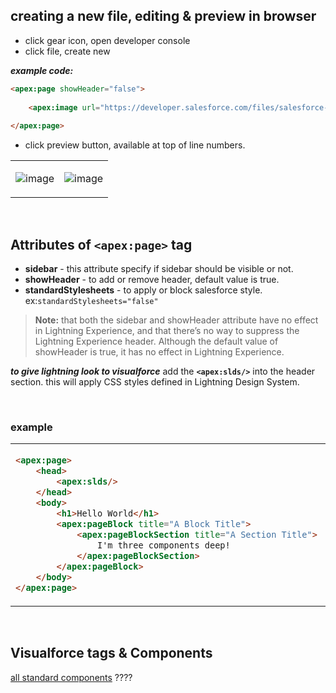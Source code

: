 ## creating a new file, editing & preview in browser
- click gear icon, open developer console
- click file, create new

***example code:***
```html
<apex:page showHeader="false">
    
    <apex:image url="https://developer.salesforce.com/files/salesforce-developer-network-logo.png"/>
    
</apex:page>
```

- click preview button, available at top of line numbers.

<table>
<tr>
<td>

![image](https://user-images.githubusercontent.com/63545175/199955642-82411bd6-76c8-4bc7-afac-7bd35bc47929.png)    
</td>
<td>    

![image](https://user-images.githubusercontent.com/63545175/199955189-1cebd8d9-57a1-4fb6-b0bb-3c1dcf9410b8.png)
</td>
</tr>    
</table>    

    
<br/>


## Attributes of ``<apex:page>`` tag
- **sidebar** - this attribute specify if sidebar should be visible or not.
- **showHeader** - to add or remove header, default value is true.
- **standardStylesheets** - to apply or block salesforce style. ex:``standardStylesheets="false"``

> **Note:** that both the sidebar and showHeader attribute have no effect in Lightning Experience, and that there’s no way to suppress the Lightning Experience header. Although the default value of showHeader is true, it has no effect in Lightning Experience.


***to give lightning look to visualforce*** add the **``<apex:slds/>``** into the header section. this will apply CSS styles defined in Lightning Design System.


<br/>


### example
<table>
<tr>
<td>
    
```html
<apex:page>
    <head>
        <apex:slds/>
    </head>
    <body>
        <h1>Hello World</h1>
        <apex:pageBlock title="A Block Title"> 
            <apex:pageBlockSection title="A Section Title">
                I'm three components deep!
            </apex:pageBlockSection>
        </apex:pageBlock>
    </body>
</apex:page>
```
</td>
<td>    
    
![image](https://user-images.githubusercontent.com/63545175/199952125-ad1232e5-6bfb-4323-9402-301ccedea8b0.png)
</td>
</tr>
</table>    


<br/>

## Visualforce tags & Components
[all standard components](https://developer.salesforce.com/docs/atlas.en-us.224.0.pages.meta/pages/pages_compref.htm?_ga=2.78623645.865651692.1667559514-1022251765.1662354198) ????



  
